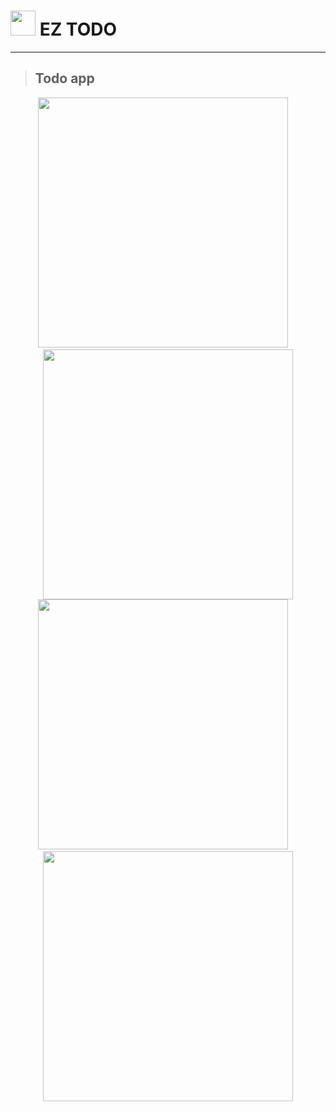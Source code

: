 # <img src="/src/assets/icon.png" width="40"> EZ TODO

---

> ## Todo app

<p align="center"><img src="/src/assets/todo-1.png" width="400">&nbsp;&nbsp;&nbsp;&nbsp;<img src="/src/assets/screenshots/todo-2.png" width="400"><img src="/src/assets/screenshots/todo-3.png" width="400">&nbsp;&nbsp;&nbsp;&nbsp;<img src="/src/assets/screenshots/todo-4.gif" width="400"><p>
